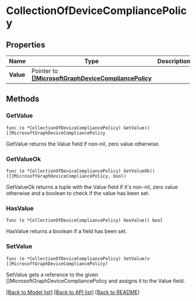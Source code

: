 # CollectionOfDeviceCompliancePolicy

## Properties

Name | Type | Description | Notes
------------ | ------------- | ------------- | -------------
**Value** | Pointer to [**[]MicrosoftGraphDeviceCompliancePolicy**](microsoft.graph.deviceCompliancePolicy.md) |  | [optional] 

## Methods

### GetValue

`func (o *CollectionOfDeviceCompliancePolicy) GetValue() []MicrosoftGraphDeviceCompliancePolicy`

GetValue returns the Value field if non-nil, zero value otherwise.

### GetValueOk

`func (o *CollectionOfDeviceCompliancePolicy) GetValueOk() ([]MicrosoftGraphDeviceCompliancePolicy, bool)`

GetValueOk returns a tuple with the Value field if it's non-nil, zero value otherwise
and a boolean to check if the value has been set.

### HasValue

`func (o *CollectionOfDeviceCompliancePolicy) HasValue() bool`

HasValue returns a boolean if a field has been set.

### SetValue

`func (o *CollectionOfDeviceCompliancePolicy) SetValue(v []MicrosoftGraphDeviceCompliancePolicy)`

SetValue gets a reference to the given []MicrosoftGraphDeviceCompliancePolicy and assigns it to the Value field.


[[Back to Model list]](../README.md#documentation-for-models) [[Back to API list]](../README.md#documentation-for-api-endpoints) [[Back to README]](../README.md)



